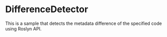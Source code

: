 # DifferenceDetector
This is a sample that detects the metadata difference of the specified code using Roslyn API.
